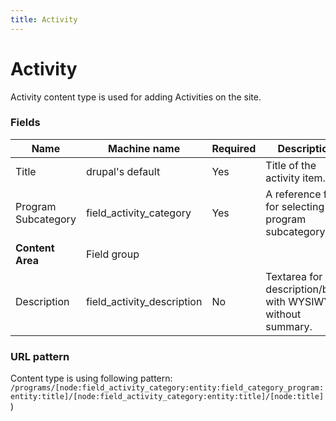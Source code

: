 ```yaml
---
title: Activity
---
```


# Activity
Activity content type is used for adding Activities on the site.

### Fields
| Name  | Machine name | Required | Description |
| ------------- | ------------- | ------------- | ------------- |
| Title  | drupal's default  | Yes | Title of the activity item. |
| Program Subcategory  | field\_activity_category  | Yes | A reference field for selecting the program subcategory. |
| **Content Area** | Field group|||
| Description | field\_activity_description | No | Textarea for the description/body with WYSIWYG, without summary. |

### URL pattern
Content type is using following pattern:
`/programs/[node:field_activity_category:entity:field_category_program:entity:title]/[node:field_activity_category:entity:title]/[node:title]`)
